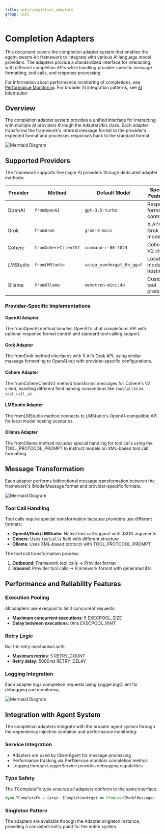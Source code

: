 ```yaml
---
title: wiki/completion_adapters
group: wiki
---
```


# Completion Adapters

This document covers the completion adapter system that enables the agent-swarm-kit framework to integrate with various AI language model providers. The adapters provide a standardized interface for interacting with different completion APIs while handling provider-specific message formatting, tool calls, and response processing.

For information about performance monitoring of completions, see [Performance Monitoring](#4.2). For broader AI integration patterns, see [AI Integration](#4).

## Overview

The completion adapter system provides a unified interface for interacting with multiple AI providers through the AdapterUtils class. Each adapter transforms the framework's internal message format to the provider's expected format and processes responses back to the standard format.

![Mermaid Diagram](./diagrams\20_Completion_Adapters_0.svg)

## Supported Providers

The framework supports five major AI providers through dedicated adapter methods:

| Provider | Method | Default Model | Special Features |
|----------|--------|---------------|------------------|
| OpenAI | `fromOpenAI` | `gpt-3.5-turbo` | Response format control |
| Grok | `fromGrok` | `grok-3-mini` | X.AI's Grok model |
| Cohere | `fromCohereClientV2` | `command-r-08-2024` | Cohere's V2 client |
| LMStudio | `fromLMStudio` | `saiga_yandexgpt_8b_gguf` | Local model hosting |
| Ollama | `fromOllama` | `nemotron-mini:4b` | Custom tool protocol |

### Provider-Specific Implementations

#### OpenAI Adapter
The fromOpenAI method handles OpenAI's chat completions API with optional response format control and standard tool calling support.

#### Grok Adapter  
The fromGrok method interfaces with X.AI's Grok API, using similar message formatting to OpenAI but with provider-specific configurations.

#### Cohere Adapter
The fromCohereClientV2 method transforms messages for Cohere's V2 client, handling different field naming conventions like `toolCallId` vs `tool_call_id`.

#### LMStudio Adapter
The fromLMStudio method connects to LMStudio's OpenAI-compatible API for local model hosting scenarios.

#### Ollama Adapter
The fromOllama method includes special handling for tool calls using the TOOL_PROTOCOL_PROMPT to instruct models on XML-based tool call formatting.

## Message Transformation

Each adapter performs bidirectional message transformation between the framework's IModelMessage format and provider-specific formats.

![Mermaid Diagram](./diagrams\20_Completion_Adapters_1.svg)

### Tool Call Handling

Tool calls require special transformation because providers use different formats:

- **OpenAI/Grok/LMStudio**: Native tool call support with JSON arguments
- **Cohere**: Uses `toolCalls` field with different structure  
- **Ollama**: Uses XML-based protocol with TOOL_PROTOCOL_PROMPT

The tool call transformation process:

1. **Outbound**: Framework tool calls → Provider format
2. **Inbound**: Provider tool calls → Framework format with generated IDs

## Performance and Reliability Features

### Execution Pooling
All adapters use execpool to limit concurrent requests:
- **Maximum concurrent executions**: 5 EXECPOOL_SIZE
- **Delay between executions**: 0ms EXECPOOL_WAIT

### Retry Logic  
Built-in retry mechanism with:
- **Maximum retries**: 5 RETRY_COUNT
- **Retry delay**: 5000ms RETRY_DELAY

### Logging Integration
Each adapter logs completion requests using Logger.logClient for debugging and monitoring.

![Mermaid Diagram](./diagrams\20_Completion_Adapters_2.svg)

## Integration with Agent System

The completion adapters integrate with the broader agent system through the dependency injection container and performance monitoring:

### Service Integration
- Adapters are used by ClientAgent for message processing
- Performance tracking via PerfService monitors completion metrics
- Logging through LoggerService provides debugging capabilities

### Type Safety
The TCompleteFn type ensures all adapters conform to the same interface:
```typescript
type TCompleteFn = (args: ICompletionArgs) => Promise<IModelMessage>
```

### Singleton Pattern
The adapters are available through the Adapter singleton instance, providing a consistent entry point for the entire system.
